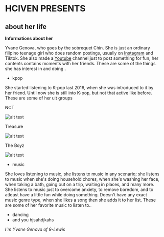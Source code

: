 # **HCIVEN PRESENTS**
## **about her life**
**Informations about her**

Yvane Genova, who goes by the sobrequet Chin. She is just an ordinary filipino teenage girl who does random postings, usually on [Instagram](https://www.instagram.com/izrchin/) and Tiktok. She also made a [Youtube](https://www.youtube.com/channel/UCFrCEpyqkfXUDR-gNTyTG1Q) channel just to post something for fun, her contents contains moments with her friends. These are some of the things she has interest in and doing..
- kpop

She started listening to K-pop last 2016, when she was introduced to it by her friend. Until now she is still into K-pop, but not that active like before. These are some of her ult groups 

NCT

![alt text](https://user-images.githubusercontent.com/118234292/202878625-69ef20a4-18a6-47d0-a2e0-7341227130d4.png)

Treasure

![alt text](https://i.pinimg.com/564x/4c/7c/53/4c7c536c0179835d6aaf1ef582b19100.jpg)

The Boyz

![alt text](https://i.pinimg.com/564x/4f/71/ff/4f71ff3b5c6e49e3c6ec20195331135f.jpg)
- music

She loves listening to music, she listens to music in any scenario; she listens to music when she's doing household chores, when she's washing her face, when taking a bath, going out on a trip, waiting in places, and many more. She listens to music just to overcome anxiety, to remove boredom, and to atleast have a little fun while doing something. Doesn't have any exact music genre type, when she likes a song then she adds it to her list. These are some of her favorite music to listen to..


- dancing
- and you hjsahdjkahs

*I'm Yvane Genova of 9-Lewis*
